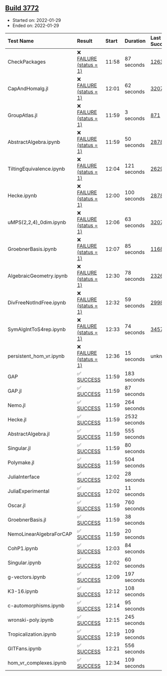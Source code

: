 ## [Build 3772](https://oscarci.mathematik.uni-kl.de/job/oscar-stable/3772/)

* Started on: 2022-01-29
* Ended on: 2022-01-29

| Test Name    | Result | Start | Duration | Last Success | First Failure |
|:-------------|:-------|:------|:---------|:-------------|:--------------|
| CheckPackages | ❌ [FAILURE (status = 1)](https://oscarci.mathematik.uni-kl.de/job/oscar-stable/3772/artifact/logs/build-3772/CheckPackages.log) | 11:58 | 87 seconds | [1263](https://oscarci.mathematik.uni-kl.de/job/oscar-stable/1263/) | [1264](https://oscarci.mathematik.uni-kl.de/job/oscar-stable/1264/) |
| CapAndHomalg.jl | ❌ [FAILURE (status = 1)](https://oscarci.mathematik.uni-kl.de/job/oscar-stable/3772/artifact/logs/build-3772/CapAndHomalg.jl.log) | 12:01 | 62 seconds | [3207](https://oscarci.mathematik.uni-kl.de/job/oscar-stable/3207/) | [3208](https://oscarci.mathematik.uni-kl.de/job/oscar-stable/3208/) |
| GroupAtlas.jl | ❌ [FAILURE (status = 1)](https://oscarci.mathematik.uni-kl.de/job/oscar-stable/3772/artifact/logs/build-3772/GroupAtlas.jl.log) | 11:59 | 3 seconds | [871](https://oscarci.mathematik.uni-kl.de/job/oscar-stable/871/) | [872](https://oscarci.mathematik.uni-kl.de/job/oscar-stable/872/) |
| AbstractAlgebra.ipynb | ❌ [FAILURE (status = 1)](https://oscarci.mathematik.uni-kl.de/job/oscar-stable/3772/artifact/logs/build-3772/AbstractAlgebra.ipynb.log) | 11:59 | 50 seconds | [2878](https://oscarci.mathematik.uni-kl.de/job/oscar-stable/2878/) | [2879](https://oscarci.mathematik.uni-kl.de/job/oscar-stable/2879/) |
| TiltingEquivalence.ipynb | ❌ [FAILURE (status = 1)](https://oscarci.mathematik.uni-kl.de/job/oscar-stable/3772/artifact/logs/build-3772/TiltingEquivalence.ipynb.log) | 12:04 | 121 seconds | [2629](https://oscarci.mathematik.uni-kl.de/job/oscar-stable/2629/) | [2630](https://oscarci.mathematik.uni-kl.de/job/oscar-stable/2630/) |
| Hecke.ipynb | ❌ [FAILURE (status = 1)](https://oscarci.mathematik.uni-kl.de/job/oscar-stable/3772/artifact/logs/build-3772/Hecke.ipynb.log) | 12:00 | 100 seconds | [2878](https://oscarci.mathematik.uni-kl.de/job/oscar-stable/2878/) | [2879](https://oscarci.mathematik.uni-kl.de/job/oscar-stable/2879/) |
| uMPS(2,2,4)_0dim.ipynb | ❌ [FAILURE (status = 1)](https://oscarci.mathematik.uni-kl.de/job/oscar-stable/3772/artifact/logs/build-3772/uMPS-2-2-4-_0dim.ipynb.log) | 12:06 | 63 seconds | [3207](https://oscarci.mathematik.uni-kl.de/job/oscar-stable/3207/) | [3208](https://oscarci.mathematik.uni-kl.de/job/oscar-stable/3208/) |
| GroebnerBasis.ipynb | ❌ [FAILURE (status = 1)](https://oscarci.mathematik.uni-kl.de/job/oscar-stable/3772/artifact/logs/build-3772/GroebnerBasis.ipynb.log) | 12:07 | 85 seconds | [1168](https://oscarci.mathematik.uni-kl.de/job/oscar-stable/1168/) | [1169](https://oscarci.mathematik.uni-kl.de/job/oscar-stable/1169/) |
| AlgebraicGeometry.ipynb | ❌ [FAILURE (status = 1)](https://oscarci.mathematik.uni-kl.de/job/oscar-stable/3772/artifact/logs/build-3772/AlgebraicGeometry.ipynb.log) | 12:30 | 78 seconds | [2326](https://oscarci.mathematik.uni-kl.de/job/oscar-stable/2326/) | [2327](https://oscarci.mathematik.uni-kl.de/job/oscar-stable/2327/) |
| DivFreeNotIndFree.ipynb | ❌ [FAILURE (status = 1)](https://oscarci.mathematik.uni-kl.de/job/oscar-stable/3772/artifact/logs/build-3772/DivFreeNotIndFree.ipynb.log) | 12:32 | 59 seconds | [2998](https://oscarci.mathematik.uni-kl.de/job/oscar-stable/2998/) | [2999](https://oscarci.mathematik.uni-kl.de/job/oscar-stable/2999/) |
| SymAlgIntToS4rep.ipynb | ❌ [FAILURE (status = 1)](https://oscarci.mathematik.uni-kl.de/job/oscar-stable/3772/artifact/logs/build-3772/SymAlgIntToS4rep.ipynb.log) | 12:33 | 74 seconds | [3457](https://oscarci.mathematik.uni-kl.de/job/oscar-stable/3457/) | [3458](https://oscarci.mathematik.uni-kl.de/job/oscar-stable/3458/) |
| persistent_hom_vr.ipynb | ❌ [FAILURE (status = 1)](https://oscarci.mathematik.uni-kl.de/job/oscar-stable/3772/artifact/logs/build-3772/persistent_hom_vr.ipynb.log) | 12:36 | 15 seconds | unknown | unknown |
| GAP | ✅ [SUCCESS](https://oscarci.mathematik.uni-kl.de/job/oscar-stable/3772/artifact/logs/build-3772/GAP.log) | 11:59 | 183 seconds |  |  |
| GAP.jl | ✅ [SUCCESS](https://oscarci.mathematik.uni-kl.de/job/oscar-stable/3772/artifact/logs/build-3772/GAP.jl.log) | 11:59 | 87 seconds |  |  |
| Nemo.jl | ✅ [SUCCESS](https://oscarci.mathematik.uni-kl.de/job/oscar-stable/3772/artifact/logs/build-3772/Nemo.jl.log) | 11:59 | 264 seconds |  |  |
| Hecke.jl | ✅ [SUCCESS](https://oscarci.mathematik.uni-kl.de/job/oscar-stable/3772/artifact/logs/build-3772/Hecke.jl.log) | 11:59 | 2532 seconds |  |  |
| AbstractAlgebra.jl | ✅ [SUCCESS](https://oscarci.mathematik.uni-kl.de/job/oscar-stable/3772/artifact/logs/build-3772/AbstractAlgebra.jl.log) | 11:59 | 555 seconds |  |  |
| Singular.jl | ✅ [SUCCESS](https://oscarci.mathematik.uni-kl.de/job/oscar-stable/3772/artifact/logs/build-3772/Singular.jl.log) | 11:59 | 80 seconds |  |  |
| Polymake.jl | ✅ [SUCCESS](https://oscarci.mathematik.uni-kl.de/job/oscar-stable/3772/artifact/logs/build-3772/Polymake.jl.log) | 11:59 | 504 seconds |  |  |
| JuliaInterface | ✅ [SUCCESS](https://oscarci.mathematik.uni-kl.de/job/oscar-stable/3772/artifact/logs/build-3772/JuliaInterface.log) | 12:02 | 28 seconds |  |  |
| JuliaExperimental | ✅ [SUCCESS](https://oscarci.mathematik.uni-kl.de/job/oscar-stable/3772/artifact/logs/build-3772/JuliaExperimental.log) | 12:02 | 11 seconds |  |  |
| Oscar.jl | ✅ [SUCCESS](https://oscarci.mathematik.uni-kl.de/job/oscar-stable/3772/artifact/logs/build-3772/Oscar.jl.log) | 11:59 | 760 seconds |  |  |
| GroebnerBasis.jl | ✅ [SUCCESS](https://oscarci.mathematik.uni-kl.de/job/oscar-stable/3772/artifact/logs/build-3772/GroebnerBasis.jl.log) | 11:59 | 38 seconds |  |  |
| NemoLinearAlgebraForCAP | ✅ [SUCCESS](https://oscarci.mathematik.uni-kl.de/job/oscar-stable/3772/artifact/logs/build-3772/NemoLinearAlgebraForCAP.log) | 11:59 | 20 seconds |  |  |
| CohP1.ipynb | ✅ [SUCCESS](https://oscarci.mathematik.uni-kl.de/job/oscar-stable/3772/artifact/logs/build-3772/CohP1.ipynb.log) | 12:03 | 84 seconds |  |  |
| Singular.ipynb | ✅ [SUCCESS](https://oscarci.mathematik.uni-kl.de/job/oscar-stable/3772/artifact/logs/build-3772/Singular.ipynb.log) | 12:02 | 60 seconds |  |  |
| g-vectors.ipynb | ✅ [SUCCESS](https://oscarci.mathematik.uni-kl.de/job/oscar-stable/3772/artifact/logs/build-3772/g-vectors.ipynb.log) | 12:09 | 197 seconds |  |  |
| K3-16.ipynb | ✅ [SUCCESS](https://oscarci.mathematik.uni-kl.de/job/oscar-stable/3772/artifact/logs/build-3772/K3-16.ipynb.log) | 12:12 | 108 seconds |  |  |
| c-automorphisms.ipynb | ✅ [SUCCESS](https://oscarci.mathematik.uni-kl.de/job/oscar-stable/3772/artifact/logs/build-3772/c-automorphisms.ipynb.log) | 12:14 | 95 seconds |  |  |
| wronski-poly.ipynb | ✅ [SUCCESS](https://oscarci.mathematik.uni-kl.de/job/oscar-stable/3772/artifact/logs/build-3772/wronski-poly.ipynb.log) | 12:15 | 245 seconds |  |  |
| Tropicalization.ipynb | ✅ [SUCCESS](https://oscarci.mathematik.uni-kl.de/job/oscar-stable/3772/artifact/logs/build-3772/Tropicalization.ipynb.log) | 12:19 | 109 seconds |  |  |
| GITFans.ipynb | ✅ [SUCCESS](https://oscarci.mathematik.uni-kl.de/job/oscar-stable/3772/artifact/logs/build-3772/GITFans.ipynb.log) | 12:21 | 556 seconds |  |  |
| hom_vr_complexes.ipynb | ✅ [SUCCESS](https://oscarci.mathematik.uni-kl.de/job/oscar-stable/3772/artifact/logs/build-3772/hom_vr_complexes.ipynb.log) | 12:34 | 109 seconds |  |  |
